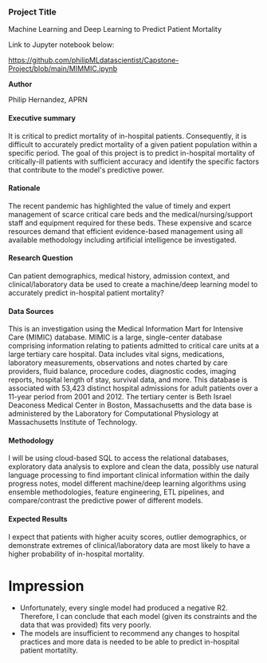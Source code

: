### Project Title

Machine Learning and Deep Learning to Predict Patient Mortality

Link to Jupyter notebook below:

https://github.com/philipMLdatascientist/Capstone-Project/blob/main/MIMMIC.ipynb

**Author**
 
Philip Hernandez, APRN

#### Executive summary 

It is critical to predict mortality of in-hospital patients. Consequently, it is difficult to accurately predict mortality of a given patient population within a specific period. The goal of this project is to predict in-hospital mortality of critically-ill patients with sufficient accuracy and identify the specific factors that contribute to the model's predictive power.

#### Rationale

The recent pandemic has highlighted the value of timely and expert management of scarce critical care beds and the medical/nursing/support staff and equipment required for these beds. These expensive and scarce resources demand that efficient evidence-based management using all available methodology including artificial intelligence be investigated.

#### Research Question

Can patient demographics, medical history, admission context, and clinical/laboratory data be used to create a machine/deep learning model to accurately predict in-hospital patient mortality?

#### Data Sources

This is an investigation using the Medical Information Mart for Intensive Care (MIMIC) database. MIMIC is a large, single-center database comprising information relating to patients admitted to critical care units at a large tertiary care hospital. Data includes vital signs, medications, laboratory measurements, observations and notes charted by care providers, fluid balance, procedure codes, diagnostic codes, imaging reports, hospital length of stay, survival data, and more. This database is associated with 53,423 distinct hospital admissions for adult patients over a 11-year period from 2001 and 2012. The tertiary center is Beth Israel Deaconess Medical Center in Boston, Massachusetts and the data base is administered by the Laboratory for Computational Physiology at Massachusetts Institute of Technology.

#### Methodology

I will be using cloud-based SQL to access the relational databases, exploratory data analysis to explore and clean the data, possibly use natural language processing to find important clinical information within the daily progress notes, model different machine/deep learning algorithms using ensemble methodologies, feature engineering, ETL pipelines, and compare/contrast the predictive power of different models.

#### Expected Results

I expect that patients with higher acuity scores, outlier demographics, or demonstrate extremes of clinical/laboratory data are most likely to have a higher probability of in-hospital mortality.

# Impression

- Unfortunately, every single model had produced a negative R2. Therefore, I can conclude that each model (given its constraints and the data that was provided) fits very poorly.
- The models are insufficient to recommend any changes to hospital practices and more data is needed to be able to predict in-hospital patient mortatilty.
